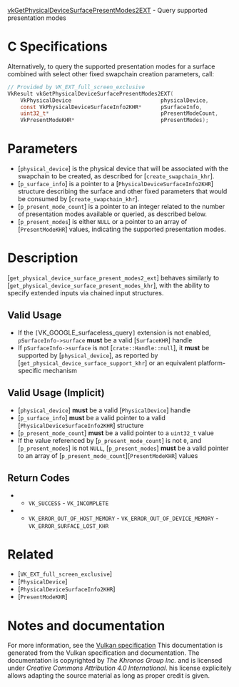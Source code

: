 [vkGetPhysicalDeviceSurfacePresentModes2EXT](https://www.khronos.org/registry/vulkan/specs/1.3-extensions/man/html/vkGetPhysicalDeviceSurfacePresentModes2EXT.html) - Query supported presentation modes

# C Specifications
Alternatively, to query the supported presentation modes for a surface
combined with select other fixed swapchain creation parameters, call:
```c
// Provided by VK_EXT_full_screen_exclusive
VkResult vkGetPhysicalDeviceSurfacePresentModes2EXT(
    VkPhysicalDevice                            physicalDevice,
    const VkPhysicalDeviceSurfaceInfo2KHR*      pSurfaceInfo,
    uint32_t*                                   pPresentModeCount,
    VkPresentModeKHR*                           pPresentModes);
```

# Parameters
- [`physical_device`] is the physical device that will be associated with the swapchain to be created, as described for [`create_swapchain_khr`].
- [`p_surface_info`] is a pointer to a [`PhysicalDeviceSurfaceInfo2KHR`] structure describing the surface and other fixed parameters that would be consumed by [`create_swapchain_khr`].
- [`p_present_mode_count`] is a pointer to an integer related to the number of presentation modes available or queried, as described below.
- [`p_present_modes`] is either `NULL` or a pointer to an array of [`PresentModeKHR`] values, indicating the supported presentation modes.

# Description
[`get_physical_device_surface_present_modes2_ext`] behaves similarly to
[`get_physical_device_surface_present_modes_khr`], with the ability to specify
extended inputs via chained input structures.
## Valid Usage
-    If the `[`VK_GOOGLE_surfaceless_query`]` extension is not enabled, `pSurfaceInfo->surface` **must**  be a valid [`SurfaceKHR`] handle
-    If `pSurfaceInfo->surface` is not [`crate::Handle::null`], it  **must**  be supported by [`physical_device`], as reported by [`get_physical_device_surface_support_khr`] or an equivalent platform-specific mechanism

## Valid Usage (Implicit)
-  [`physical_device`] **must**  be a valid [`PhysicalDevice`] handle
-  [`p_surface_info`] **must**  be a valid pointer to a valid [`PhysicalDeviceSurfaceInfo2KHR`] structure
-  [`p_present_mode_count`] **must**  be a valid pointer to a `uint32_t` value
-    If the value referenced by [`p_present_mode_count`] is not `0`, and [`p_present_modes`] is not `NULL`, [`p_present_modes`] **must**  be a valid pointer to an array of [`p_present_mode_count`][`PresentModeKHR`] values

## Return Codes
*   - `VK_SUCCESS`  - `VK_INCOMPLETE` 
*   - `VK_ERROR_OUT_OF_HOST_MEMORY`  - `VK_ERROR_OUT_OF_DEVICE_MEMORY`  - `VK_ERROR_SURFACE_LOST_KHR`

# Related
- [`VK_EXT_full_screen_exclusive`]
- [`PhysicalDevice`]
- [`PhysicalDeviceSurfaceInfo2KHR`]
- [`PresentModeKHR`]

# Notes and documentation
For more information, see the [Vulkan specification](https://www.khronos.org/registry/vulkan/specs/1.3-extensions/html/vkspec.html)
This documentation is generated from the Vulkan specification and documentation.
The documentation is copyrighted by *The Khronos Group Inc.* and is licensed under *Creative Commons Attribution 4.0 International*.
his license explicitely allows adapting the source material as long as proper credit is given.
        